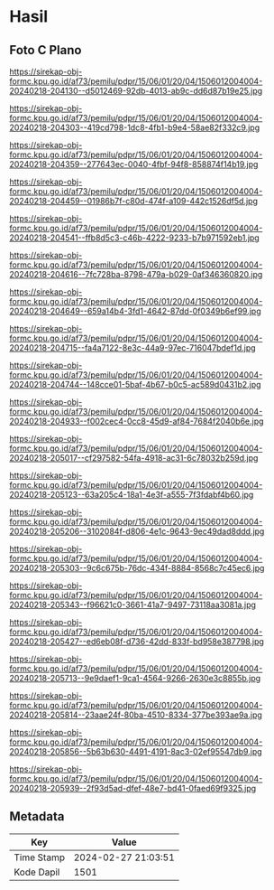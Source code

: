 # Hasil

## Foto C Plano

https://sirekap-obj-formc.kpu.go.id/af73/pemilu/pdpr/15/06/01/20/04/1506012004004-20240218-204130--d5012469-92db-4013-ab9c-dd6d87b19e25.jpg

https://sirekap-obj-formc.kpu.go.id/af73/pemilu/pdpr/15/06/01/20/04/1506012004004-20240218-204303--419cd798-1dc8-4fb1-b9e4-58ae82f332c9.jpg

https://sirekap-obj-formc.kpu.go.id/af73/pemilu/pdpr/15/06/01/20/04/1506012004004-20240218-204359--277643ec-0040-4fbf-94f8-858874f14b19.jpg

https://sirekap-obj-formc.kpu.go.id/af73/pemilu/pdpr/15/06/01/20/04/1506012004004-20240218-204459--01986b7f-c80d-474f-a109-442c1526df5d.jpg

https://sirekap-obj-formc.kpu.go.id/af73/pemilu/pdpr/15/06/01/20/04/1506012004004-20240218-204541--ffb8d5c3-c46b-4222-9233-b7b971592eb1.jpg

https://sirekap-obj-formc.kpu.go.id/af73/pemilu/pdpr/15/06/01/20/04/1506012004004-20240218-204616--7fc728ba-8798-479a-b029-0af346360820.jpg

https://sirekap-obj-formc.kpu.go.id/af73/pemilu/pdpr/15/06/01/20/04/1506012004004-20240218-204649--659a14b4-3fd1-4642-87dd-0f0349b6ef99.jpg

https://sirekap-obj-formc.kpu.go.id/af73/pemilu/pdpr/15/06/01/20/04/1506012004004-20240218-204715--fa4a7122-8e3c-44a9-97ec-716047bdef1d.jpg

https://sirekap-obj-formc.kpu.go.id/af73/pemilu/pdpr/15/06/01/20/04/1506012004004-20240218-204744--148cce01-5baf-4b67-b0c5-ac589d0431b2.jpg

https://sirekap-obj-formc.kpu.go.id/af73/pemilu/pdpr/15/06/01/20/04/1506012004004-20240218-204933--f002cec4-0cc8-45d9-af84-7684f2040b6e.jpg

https://sirekap-obj-formc.kpu.go.id/af73/pemilu/pdpr/15/06/01/20/04/1506012004004-20240218-205017--cf297582-54fa-4918-ac31-6c78032b259d.jpg

https://sirekap-obj-formc.kpu.go.id/af73/pemilu/pdpr/15/06/01/20/04/1506012004004-20240218-205123--63a205c4-18a1-4e3f-a555-7f3fdabf4b60.jpg

https://sirekap-obj-formc.kpu.go.id/af73/pemilu/pdpr/15/06/01/20/04/1506012004004-20240218-205206--3102084f-d806-4e1c-9643-9ec49dad8ddd.jpg

https://sirekap-obj-formc.kpu.go.id/af73/pemilu/pdpr/15/06/01/20/04/1506012004004-20240218-205303--9c6c675b-76dc-434f-8884-8568c7c45ec6.jpg

https://sirekap-obj-formc.kpu.go.id/af73/pemilu/pdpr/15/06/01/20/04/1506012004004-20240218-205343--f96621c0-3661-41a7-9497-73118aa3081a.jpg

https://sirekap-obj-formc.kpu.go.id/af73/pemilu/pdpr/15/06/01/20/04/1506012004004-20240218-205427--ed6eb08f-d736-42dd-833f-bd958e387798.jpg

https://sirekap-obj-formc.kpu.go.id/af73/pemilu/pdpr/15/06/01/20/04/1506012004004-20240218-205713--9e9daef1-9ca1-4564-9266-2630e3c8855b.jpg

https://sirekap-obj-formc.kpu.go.id/af73/pemilu/pdpr/15/06/01/20/04/1506012004004-20240218-205814--23aae24f-80ba-4510-8334-377be393ae9a.jpg

https://sirekap-obj-formc.kpu.go.id/af73/pemilu/pdpr/15/06/01/20/04/1506012004004-20240218-205856--5b63b630-4491-4191-8ac3-02ef95547db9.jpg

https://sirekap-obj-formc.kpu.go.id/af73/pemilu/pdpr/15/06/01/20/04/1506012004004-20240218-205939--2f93d5ad-dfef-48e7-bd41-0faed69f9325.jpg


## Metadata

| Key        | Value               |
| ---------- | ------------------- |
| Time Stamp | 2024-02-27 21:03:51 |
| Kode Dapil | 1501                |



